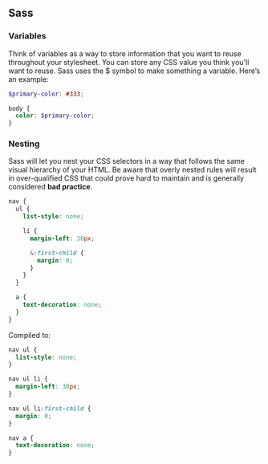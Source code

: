 ## Sass

### Variables

Think of variables as a way to store information that you want to reuse throughout your stylesheet. You can store any CSS value you think you’ll want to reuse. Sass uses the $ symbol to make something a variable. Here’s an example:

```scss
$primary-color: #333;

body {
  color: $primary-color;
}
```

### Nesting

Sass will let you nest your CSS selectors in a way that follows the same visual hierarchy of your HTML. Be aware that overly nested rules will result in over-qualified CSS that could prove hard to maintain and is generally considered **bad practice**.

```scss
nav {
  ul {
    list-style: none;

    li {
      margin-left: 30px;

      &:first-child {
        margin: 0;
      }
    }
  }

  a {
    text-decoration: none;
  }
}
```

Compiled to:

```css
nav ul {
  list-style: none;
}

nav ul li {
  margin-left: 30px;
}

nav ul li:first-child {
  margin: 0;
}

nav a {
  text-decoration: none;
}
```
